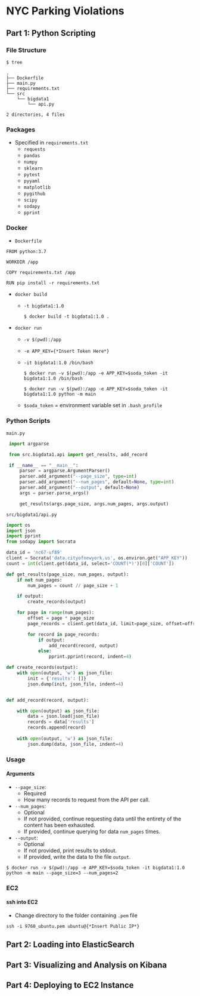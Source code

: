# NYC Parking Violations

## Part 1: Python Scripting	

### File Structure

  ```console
  $ tree
  ```

  ```console
  .
  ├── Dockerfile
  ├── main.py
  ├── requirements.txt
  └── src
      └── bigdata1
          └── api.py

  2 directories, 4 files
  ```

### Packages 
- Specified in `requirements.txt`
  - `requests`
  - `pandas`
  - `numpy`
  - `sklearn`
  - `pytest`
  - `pyyaml`
  - `matplotlib`
  - `pygithub`
  - `scipy`
  - `sodapy`
  - `pprint`

### Docker

  - `Dockerfile`

  ```
  FROM python:3.7

  WORKDIR /app

  COPY requirements.txt /app

  RUN pip install -r requirements.txt
  ```

  - `docker build`
  
    - `-t bigdata1:1.0`
    
      ```console
      $ docker build -t bigdata1:1.0 .
      ```

  - `docker run`
  
    - `-v $(pwd):/app`
    - `-e APP_KEY={*Insert Token Here*}`
    - `-it bigdata1:1.0 /bin/bash`
    
    
      ```console
      $ docker run -v $(pwd):/app -e APP_KEY=$soda_token -it bigdata1:1.0 /bin/bash
      ```
      ```console
      $ docker run -v $(pwd):/app -e APP_KEY=$soda_token -it bigdata1:1.0 python -m main
      ```
      
    - `$soda_token` = environment variable set in `.bash_profile`
  
### Python Scripts

`main.py`
 ```py
  import argparse

  from src.bigdata1.api import get_results, add_record

  if __name__ == "__main__":
      parser = argparse.ArgumentParser()
      parser.add_argument("--page_size", type=int)
      parser.add_argument("--num_pages", default=None, type=int)
      parser.add_argument("--output", default=None)
      args = parser.parse_args()

      get_results(args.page_size, args.num_pages, args.output)
 ```

`src/bigdata1/api.py`
```py
import os
import json 
import pprint
from sodapy import Socrata

data_id = 'nc67-uf89'
client = Socrata('data.cityofnewyork.us', os.environ.get("APP_KEY"))
count = int(client.get(data_id, select='COUNT(*)')[0]['COUNT'])

def get_results(page_size, num_pages, output):
    if not num_pages:
        num_pages = count // page_size + 1

    if output:
        create_records(output)

    for page in range(num_pages):
        offset = page * page_size
        page_records = client.get(data_id, limit=page_size, offset=offset)

        for record in page_records:
            if output:
                add_record(record, output)
            else:
                pprint.pprint(record, indent=4)

def create_records(output):
    with open(output, 'w') as json_file:
        init = {'results': []}
        json.dump(init, json_file, indent=4)


def add_record(record, output):

    with open(output) as json_file: 
        data = json.load(json_file) 
        records = data['results'] 
        records.append(record) 
    
    with open(output, 'w') as json_file:
        json.dump(data, json_file, indent=4)
```

  
### Usage

#### Arguments

- `--page_size`: 
  - Required 
  - How many records to request from the API per call.
- `--num_pages`: 
  - Optional
  - If not provided, continue requesting data until the entirety of the content has been exhausted. 
  - If provided, continue querying for data `num_pages` times.
- `--output`: 
  - Optional 
  - If not provided, print results to stdout. 
  - If provided, write the data to the file `output`.


```console
$ docker run -v $(pwd):/app -e APP_KEY=$soda_token -it bigdata1:1.0 python -m main --page_size=3 --num_pages=2 
```


### EC2

#### ssh into EC2

- Change directory to the folder containing `.pem` file

```console
ssh -i 9760_ubuntu.pem ubuntu@{*Insert Public IP*}
```

## Part 2: Loading into ElasticSearch	


## Part 3: Visualizing and Analysis on Kibana	


## Part 4: Deploying to EC2 Instance	

